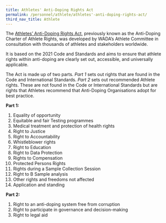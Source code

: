 ```yaml
---
title: Athletes' Anti-Doping Rights Act
permalink: /personnel/athlete/athletes'-anti-doping-rights-act/
third_nav_title: Athlete
---
```

The [Athletes’ Anti-Doping Rights Act](https://www.wada-ama.org/sites/default/files/resources/files/athlete_act_en.pdf), previously known as the Anti-Doping Charter of Athlete Rights, was developed by WADA’s Athlete Committee in consultation with thousands of athletes and stakeholders worldwide.

It is based on the 2021 Code and Standards and aims to ensure that athlete rights within anti-doping are clearly set out, accessible, and universally applicable.

The Act is made up of two parts. _Part 1_ sets out rights that are found in the Code and International Standards. _Part 2_ sets out recommended Athlete rights. These are not found in the Code or International Standards but are rights that Athletes recommend that Anti-Doping Organisations adopt for best practice.

**Part 1:**
1. Equality of opportunity
2. Equitable and fair Testing programmes
3. Medical treatment and protection of health rights
4. Right to Justice
5. Right to Accountability
6. Whistleblower rights
7. Right to Education
8. Right to Data Protection
9. Rights to Compensation
10. Protected Persons Rights
11. Rights during a Sample Collection Session
12. Right to B Sample analysis
13. Other rights and freedoms not affected
14. Application and standing

**Part 2:**
1. Right to an anti-doping system free from corruption
2. Right to participate in governance and decision-making
3. Right to legal aid
